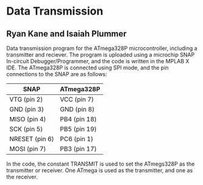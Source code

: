 # Data Transmission
## Ryan Kane and Isaiah Plummer

Data transmission program for the ATmega328P microcontroller, including a transmitter and reciever. The program is uploaded using a microchip SNAP In-circuit Debugger/Programmer, and the code is written in the MPLAB X IDE. The ATmega328P is connected using SPI mode, and the pin connections to the SNAP are as follows:

SNAP | ATmega328P
-------- | ---------
VTG (pin 2) | VCC (pin 7)
GND (pin 3) | GND (pin 8)
MISO (pin 4) | PB4 (pin 18)
SCK (pin 5) | PB5 (pin 19)
NRESET (pin 6) | PC6 (pin 1)
MOSI (pin 7) | PB3 (pin 17)


In the code, the constant TRANSMIT is used to set the ATmegs328P as the transmitter or receiver. One ATmega is used as the transmitter, and one as the receiver. 
